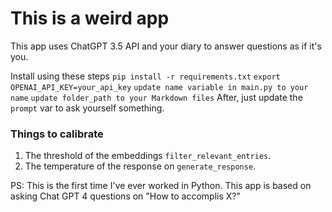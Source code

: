 # This is a weird app

This app uses ChatGPT 3.5 API and your diary to answer questions as if it's you.

Install using these steps
`pip install -r requirements.txt`
`export OPENAI_API_KEY=your_api_key`
`update name variable in main.py to your name`
`update folder_path to your Markdown files`
After, just update the `prompt` var to ask yourself something.

### Things to calibrate
1. The threshold of the embeddings `filter_relevant_entries`. 
2. The temperature of the response on `generate_response`.

PS: This is the first time I've ever worked in Python. This app is based on asking Chat GPT 4 questions on "How to accomplis X?"